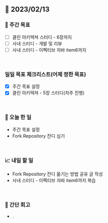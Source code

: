## 📅 2023/02/13


### 👏 주간 목표

- [ ] 클린 아키텍쳐 스터디 - 6장까지
- [ ] 사내 스터디 - 개발 및 리뷰
- [ ] 사내 스터디 - 이펙티브 자바 item6까지

<br/>

### 일일 목표 체크리스트(어제 정한 목표)

- [x] 주간 목표 설정
- [x] 클린 아키텍쳐 - 5장 스터디(차주 진행)

<br/>

### 💯 오늘 한 일

- 주간 목표 설정
- Fork Repository 잔디 심기

<br/>

### 📈 내일 할 일

- Fork Repository 잔디 옮기는 방법 공유 글 작성
- 사내 스터디 - 이펙티브 자바 item6까지 복습
  
<br/>

### 🤔 간단 회고

- .
 
